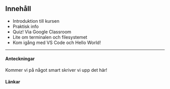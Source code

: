 ## Innehåll

* Introduktion till kursen
* Praktisk info
* Quiz! Via Google Classroom
* Lite om terminalen och filesystemet
* Kom igång med VS Code och Hello World!

---

#### Anteckningar
Kommer vi på något smart skriver vi upp det här!

#### Länkar